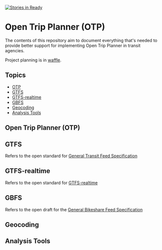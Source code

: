 [![Stories in Ready](https://badge.waffle.io/vta/OTP.svg?label=ready&title=Ready)](http://waffle.io/vta/OTP)

# Open Trip Planner (OTP)
The contents of this repository aim to document everything that's needed to provide better support for implementing Open Trip Planner in transit agencies.

Project planning is in [waffle](https://waffle.io/vta/OTP).

## Topics
 * [OTP](#otp)
 * [GTFS](#gtfs)
 * [GTFS-realtime](#gtfsrt)
 * [GBFS](#gbfs)
 * [Geocoding](#geocoding)
 * [Analysis Tools](#analysis)

## <a name="otp"></a>Open Trip Planner (OTP)

## <a name="gtfs"></a>GTFS
Refers to the open standard for [General Transit Feed Specification](https://developers.google.com/transit/gtfs/)


## <a name="gtfsrt"></a>GTFS-realtime
Refers to the open standard for [GTFS-realtime](https://developers.google.com/transit/gtfs-realtime/)


## <a name="gbfs"></a>GBFS
Refers to the open draft for the [General Bikeshare Feed Specification](https://github.com/NABSA/gbfs)


## <a name="geocoding"></a>Geocoding


## <a name="analysis"></a>Analysis Tools
